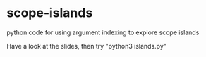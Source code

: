 # scope-islands
python code for using argument indexing to explore scope islands

Have a look at the slides, then try "python3 islands.py"
